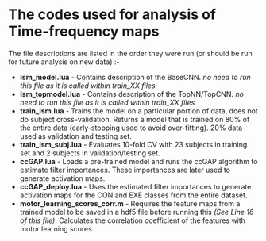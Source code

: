 # The codes used for analysis of Time-frequency maps

The file descriptions are listed in the order they were run (or should be run for future analysis on new data) :-
* **lsm_model.lua** - Contains description of the BaseCNN. *no need to run this file as it is called within train_XX files*
* **lsm_topmodel.lua** - Contains description of the TopNN/TopCNN. *no need to run this file as it is called within train_XX files*
* **train_lsm.lua** - Trains the model on a particular portion of data, does not do subject cross-validation. Returns a model that is trained on 80% of the entire data (early-stopping used to avoid over-fitting). 20% data used as validation and testing set.
* **train_lsm_subj.lua** - Evaluates 10-fold CV with 23 subjects in training set and 2 subjects in validation/testing set.
* **ccGAP.lua** - Loads a pre-trained model and runs the ccGAP algorithm to estimate filter importances. These importances are later used to generate activation maps.
* **ccGAP_deploy.lua** - Uses the estimated filter importances to generate activation maps for the CON and EXE classes from the entire dataset.
* **motor_learning_scores_corr.m** - Requires the feature maps from a trained model to be saved in a hdf5 file before running this *(See Line 16 of this file)*. Calculates the correlation coefficient of the features with motor learning scores.
